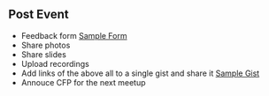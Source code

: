 ## Post Event

- Feedback form
[Sample Form](https://goo.gl/forms/c1LnnHUw8vh9Drji2)
- Share photos
- Share slides 
- Upload recordings
- Add links of the above all to a single gist and share it
[Sample Gist](https://gist.github.com/taleymirza/f6f2dcd20e415f633c84f6235f078c72)
- Annouce CFP for the next meetup